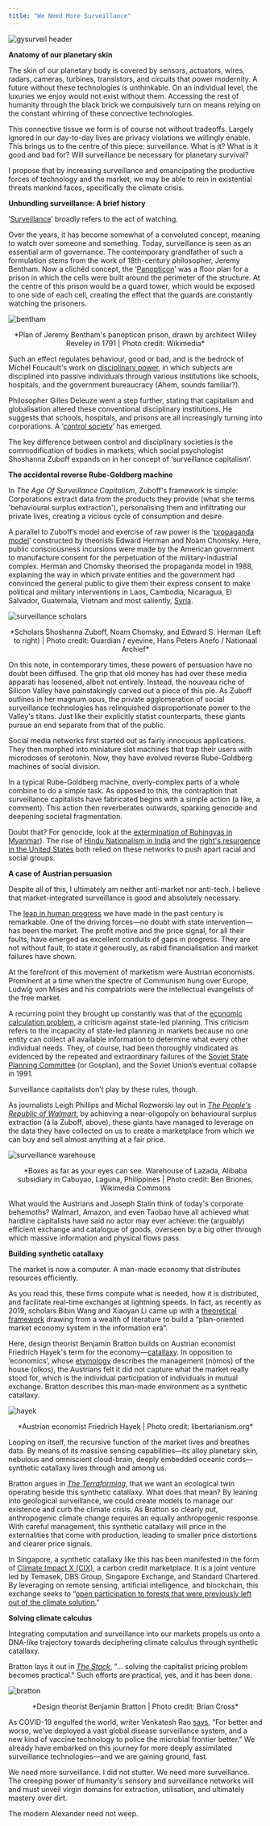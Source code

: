 ```yaml
---
title: "We Need More Surveillance"
---
```


![gysurveil header](/images/gysurveil/gysurveilheader.png)

**Anatomy of our planetary skin**

The skin of our planetary body is covered by sensors, actuators, wires, radars, cameras, turbines, transistors, and circuits that power modernity. A future without these technologies is unthinkable. On an individual level, the luxuries we enjoy would not exist without them. Accessing the rest of humanity through the black brick we compulsively turn on means relying on the constant whirring of these connective technologies.

This connective tissue we form is of course not without tradeoffs. Largely ignored in our day-to-day lives are privacy violations we willingly enable. This brings us to the centre of this piece: surveillance. What is it? What is it good and bad for? Will surveillance be necessary for planetary survival? 

I propose that by increasing surveillance and emancipating the productive forces of technology and the market, we may be able to rein in existential threats mankind faces, specifically the climate crisis. 

**Unbundling surveillance: A brief history**

‘[Surveillance](https://link.springer.com/article/10.1007/s13347-016-0219-1)’ broadly refers to the act of watching. 

Over the years, it has become somewhat of a convoluted concept, meaning to watch over someone and something. Today, surveillance is seen as an essential arm of governance. The contemporary grandfather of such a formulation stems from the work of 18th-century philosopher, Jeremy Bentham. Now a clichéd concept, the ‘[Panopticon](https://surveillancestudies.pressbooks.com/chapter/jeremy-bentham/)’ was a floor plan for a prison in which the cells were built around the perimeter of the structure. At the centre of this prison would be a guard tower, which would be exposed to one side of each cell, creating the effect that the guards are constantly watching the prisoners.

![bentham](/images/gysurveil/gysurveil_01.jpeg)

<p style="text-align: center;">*Plan of Jeremy Bentham's panopticon prison, drawn by architect Willey Reveley in 1791 | Photo credit: Wikimedia*</p>

Such an effect regulates behaviour, good or bad, and is the bedrock of Michel Foucault's work on [disciplinary power](https://monoskop.org/images/4/43/Foucault_Michel_Discipline_and_Punish_The_Birth_of_the_Prison_1977_1995.pdf), in which subjects are disciplined into passive individuals through various institutions like schools, hospitals, and the government bureaucracy (Ahem, sounds familiar?).

Philosopher Gilles Deleuze went a step further, stating that capitalism and globalisation altered these conventional disciplinary institutions. He suggests that schools, hospitals, and prisons are all increasingly turning into corporations. A ‘[control society](https://cidadeinseguranca.files.wordpress.com/2012/02/deleuze_control.pdf)’ has emerged. 

The key difference between control and disciplinary societies is the commodification of bodies in markets, which social psychologist Shoshanna Zuboff expands on in her concept of ‘surveillance capitalism’.

**The accidental reverse Rube-Goldberg machine**

In *The Age Of Surveillance Capitalism*, Zuboff's framework is simple: Corporations extract data from the products they provide (what she terms 'behavioural surplus extraction'), personalising them and infiltrating our private lives, creating a vicious cycle of consumption and desire.

A parallel to Zuboff’s model and exercise of raw power is the ‘[propaganda model](https://edisciplinas.usp.br/pluginfile.php/5537300/mod_resource/content/1/Noam%20Chomsky_%20Edward%20S.%20Herman%20-%20Manufacturing%20Consent_%20The%20Political%20Economy%20of%20the%20Mass%20Media-Bodley%20Head%20%282008%29.pdf)’ constructed by theorists Edward Herman and Noam Chomsky. Here, public consciousness incursions were made by the American government to manufacture consent for the perpetuation of the military-industrial complex. Herman and Chomsky theorised the propaganda model in 1988, explaining the way in which private entities and the government had convinced the general public to give them their express consent to make political and military interventions in Laos, Cambodia, Nicaragua, El Salvador, Guatemala, Vietnam and most saliently, [Syria](https://www.lse.ac.uk/media-and-communications/assets/documents/research/msc-dissertations/2019/Mysore.pdf).

![surveillance scholars](/images/gysurveil/gysurveil_02.jpeg)


<p style="text-align: center;">*Scholars Shoshanna Zuboff, Noam Chomsky, and Edward S. Herman (Left to right) | Photo credit: Guardian / eyevine, Hans Peters Anefo / Nationaal Archief*</p>

On this note, in contemporary times, these powers of persuasion have no doubt been diffused. The grip that old money has had over these media apparati has loosened, albeit not entirely. Instead, the nouveau riche of Silicon Valley have painstakingly carved out a piece of this pie. As Zuboff outlines in her magnum opus, the private agglomeration of social surveillance technologies has relinquished disproportionate power to the Valley's titans. Just like their explicitly statist counterparts, these giants pursue an end separate from that of the public.

Social media networks first started out as fairly innocuous applications. They then morphed into miniature slot machines that trap their users with microdoses of serotonin. Now, they have evolved reverse Rube-Goldberg machines of social division.

In a typical Rube-Goldberg machine, overly-complex parts of a whole combine to do a simple task. As opposed to this, the contraption that surveillance capitalists have fabricated begins with a simple action (a like, a comment). This action then reverberates outwards, sparking genocide and deepening societal fragmentation. 

Doubt that? For genocide, look at the [extermination of Rohingyas in Myanmar](https://web.archive.org/web/20220129192636/https://thediplomat.com/2020/08/how-facebook-is-complicit-in-myanmars-attacks-on-minorities/)). The rise of [Hindu Nationalism in India](https://web.archive.org/web/20220401073910/https://thewire.in/tech/facebook-hate-speech-bjp-wall-street-journal) and the [right's resurgence in the United States](https://www.csis.org/analysis/rise-far-right-extremism-united-states) both relied on these networks to push apart racial and social groups.

**A case of Austrian persuasion**

Despite all of this, I ultimately am neither anti-market nor anti-tech. I believe that market-integrated surveillance is good and absolutely necessary.

The [leap in human progress](https://www.vox.com/2014/11/24/7272929/global-poverty-health-crime-literacy-good-news) we have made in the past century is remarkable. One of the driving forces—no doubt with state intervention—has been the market. The profit motive and the price signal, for all their faults, have emerged as excellent conduits of gaps in progress. They are not without fault, to state it generously, as rabid financialisation and market failures have shown.

At the forefront of this movement of marketism were Austrian economists. Prominent at a time when the spectre of Communism hung over Europe, Ludwig von Mises and his compatriots were the intellectual evangelists of the free market. 

A recurring point they brought up constantly was that of the [economic calculation problem](https://mises.org/library/economic-calculation-socialist-commonwealth), a criticism against state-led planning. This criticism refers to the incapacity of state-led planning in markets because no one entity can collect all available information to determine what every other individual needs. They, of course, had been thoroughly vindicated as evidenced by the repeated and extraordinary failures of the [Soviet State Planning Committee](https://www.britannica.com/topic/Gosplan) (or Gosplan), and the Soviet Union’s eventual collapse in 1991.

Surveillance capitalists don’t play by these rules, though. 

As journalists Leigh Phillips and Michal Rozworski lay out in *[The People's Republic of Walmart](https://www.versobooks.com/books/2822-the-people-s-republic-of-walmart)*, by achieving a near-oligopoly on behavioural surplus extraction (á la Zuboff, above), these giants have managed to leverage on the data they have collected on us to create a marketplace from which we can buy and sell almost anything at a fair price. 

![surveillance warehouse](/images/gysurveil/gysurveil_03.jpeg)

<p style="text-align: center;">*Boxes as far as your eyes can see. Warehouse of Lazada, Alibaba subsidiary in Cabuyao, Laguna, Philippines | Photo credit: Ben Briones, Wikimedia Commons</p>

What would the Austrians and Joseph Stalin think of today's corporate behemoths? Walmart, Amazon, and even Taobao have all achieved what hardline capitalists have said no actor may ever achieve: the (arguably) efficient exchange and catalogue of goods, overseen by a big other through which massive information and physical flows pass.

**Building synthetic catallaxy**

The market is now a computer. A man-made economy that distributes resources efficiently. 

As you read this, these firms compute what is needed, how it is distributed, and facilitate real-time exchanges at lightning speeds. In fact, as recently as 2019, scholars Bibin Wang and Xiaoyan Li came up with a [theoretical framework](https://www.jstor.org/stable/10.13169/worlrevipoliecon.8.2.0138?seq=16) drawing from a wealth of literature to build a “plan-oriented market economy system in the information era”.

Here, design theorist Benjamin Bratton builds on Austrian economist Friedrich Hayek's term for the economy—[catallaxy](https://libsa.files.wordpress.com/2015/01/hayek-law-legislation-and-liberty.pdf). In opposition to ‘economics’, whose [etymology](https://en.wiktionary.org/wiki/economics) describes the management (nómos) of the house (oîkos), the Austrians felt it did not capture what the market really stood for, which is the individual participation of individuals in mutual exchange. Bratton describes this man-made environment as a synthetic catallaxy.

![hayek](/images/gysurveil/gysurveil_04.jpeg)

<p style="text-align: center;">*Austrian economist Friedrich Hayek | Photo credit: libertarianism.org*</p>

Looping on itself, the recursive function of the market lives and breathes data. By means of its massive sensing capabilities—its alloy planetary skin, nebulous and omniscient cloud-brain, deeply embedded oceanic cords—synthetic catallaxy lives through and among us. 

Bratton argues in *[The Terraforming](https://s3.eu-west-1.amazonaws.com/strelka.storage/2020/4/8100070b-5651-4409-bc4c-cac813e51124/the_terraforming_fin.epub)*, that we want an ecological twin operating beside this synthetic catallaxy. What does that mean? By leaning into geological surveillance, we could create models to manage our existence and curb the climate crisis. As Bratton so clearly put, anthropogenic climate change requires an equally anthropogenic response. With careful management, this synthetic catallaxy will price in the externalities that come with production, leading to smaller price distortions and clearer price signals. 

In Singapore, a synthetic catallaxy like this has been manifested in the form of [Climate Impact X (CIX)](https://www.straitstimes.com/singapore/environment/singapores-climate-impact-x-launches-platform-to-facilitate-carbon-credit-trade), a carbon credit marketplace. It is a joint venture led by Temasek, DBS Group, Singapore Exchange, and Standard Chartered. By leveraging on remote sensing, artificial intelligence, and blockchain, this exchange seeks to “[open participation to forests that were previously left out of the climate solution.](https://logicmag.io/clouds/decarbonization-as-a-service/)”  

**Solving climate calculus**

Integrating computation and surveillance into our markets propels us onto a DNA-like trajectory towards deciphering climate calculus through synthetic catallaxy. 

Bratton lays it out in *[The Stack](https://mitpress.mit.edu/books/stack)*, "... solving the capitalist pricing problem becomes practical." Such efforts are practical, yes, and it has been done. 

![bratton](/images/gysurveil/gysurveil_05.jpeg)

<p style="text-align: center;">*Design theorist Benjamin Bratton | Photo credit: Brian Cross*</p>

As COVID-19 engulfed the world, writer Venkatesh Rao [says](https://strelkamag.com/en/article/the-first-terraforming), “For better and worse, we’ve deployed a vast global disease surveillance system, and a new kind of vaccine technology to police the microbial frontier better.” We already have embarked on this journey for more deeply assimilated surveillance technologies—and we are gaining ground, fast. 

We need more surveillance. I did not stutter. We need more surveillance. The creeping power of humanity's sensory and surveillance networks will and must unveil virgin domains for extraction, utilisation, and ultimately mastery over dirt. 

The modern Alexander need not weep.
